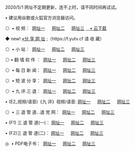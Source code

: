 <p>2020/5/1 网址不定期更新，连不上时，请不同时间再试试。
<p>• 建议用谷歌或火狐官方浏览器访问。
<p>◎  • 视 频： 
<a href="http://mng.proyectolanuevatierra.com/" target="_blank">网址一</a> 　 
<a href="http://mio.proyectolanuevatierra.com/" target="_blank">网址二</a> 　 
<a href="http://mio.proyectolanuevatierra.com/b.html" target="_blank">网址三</a>  
<a href="https://yadi.sk/d/d0sUeAOpal3njw" target="_blank">　• 云下载 </a></p>
<p>◆ new! <a href="http://mki.proyectolanuevatierra.com/a.html">•分 享 网 址</a> ;（https://f.yutv.cf 请 收 藏） </p>
<p>◎ </span>  •  小 站：  
<a href="http://mng.proyectolanuevatierra.com/f.html" target="_blank">网址一</a> 　 
<a href="http://mio.proyectolanuevatierra.com/h.html" target="_blank">网址二</a> 　 
<a href="http://mio.proyectolanuevatierra.com/k/" target="_blank">网址三</a></p>
<p>◎  • 翻 墙 软 件 ：  
<a href="http://mng.proyectolanuevatierra.com/ff/" target="_blank">网址一</a> 　 
<a href="http://mio.proyectolanuevatierra.com/s/read/a1_nd.html" target="_blank">网址二</a> 　 
<a href="http://mio.proyectolanuevatierra.com/ff/index.html" target="_blank">网址三</a></p>
<p>◎ </span>  • 每 日 新 闻：  
<a href="http://mng.proyectolanuevatierra.com/day/" target="_blank">网址一</a> 　 
<a href="http://mio.proyectolanuevatierra.com/day/" target="_blank">网址二</a> 　 
<a href="http://mio.proyectolanuevatierra.com/day/index.html" target="_blank">网址三</a></p>
<p>◎ </span>  • 短 波 分 享：  
<a href="http://mng.proyectolanuevatierra.com/h/" target="_blank">网址一</a> 　 
<a href="http://mio.proyectolanuevatierra.com/h/" target="_blank">网址二</a> 　 
<a href="http://mio.proyectolanuevatierra.com/h/index.html" target="_blank">网址三</a></p>
<p>◎   • 九 评.三 退：  
<a href="http://mng.proyectolanuevatierra.com/t/" target="_blank">网址一</a> 　 
<a href="http://mio.proyectolanuevatierra.comli/v2/index.html" target="_blank">网址二</a> 　 
<a href="http://mio.proyectolanuevatierra.com/tt/index.html" target="_blank">网址三</a> 　</p>
<p>  • (E2_视频/语音)《九 评》视频/语音: 
<a href="http://mio.proyectolanuevatierra.com/7738.html" target="_blank">网址一</a> 　 
<a href="http://mio.proyectolanuevatierra.com/7614.html" target="_blank">网址二</a> 　 
<a href="http://mio.proyectolanuevatierra.com/7633.html" target="_blank">网址三</a></p>
<p>◎   • 三 退 管 道...退 党 网：  
<a href="http://mng.proyectolanuevatierra.com/go/td1.html" target="_blank">网址一</a> 　 
<a href="http://mio.proyectolanuevatierra.com/go/td2.html" target="_blank">网址二</a> 　 
<a href="http://mio.proyectolanuevatierra.com/go/td3.html" target="_blank">网址三</a></p>
<p>  • (F1) 三 退 管 道(一)： 
<a href="http://mng.proyectolanuevatierra.com/dd/" target="_blank">网址一</a> 　 
<a href="http://mio.proyectolanuevatierra.com/s/read/a1_tdx.html" target="_blank">网址二</a> 　 
<a href="http://mio.proyectolanuevatierra.com/dd/" target="_blank">网址三</a></p>
<p>  • (F2)三 退 管 道(二)： 
<a href="http://mio.proyectolanuevatierra.com/d/" target="_blank">网址一</a> 　 
<a href="http://mng.proyectolanuevatierra.com/d/index.html" target="_blank">网址二</a> 　 
<a href="http://mio.proyectolanuevatierra.com/d/" target="_blank">网址三</a></p>
<p>◎   • PDF电子书：  
<a href="http://mng.proyectolanuevatierra.com/p/" target="_blank">网址一</a> 　 
<a href="http://mio.proyectolanuevatierra.com/p/index.html" target="_blank">网址二</a> 　 
<a href="http://mio.proyectolanuevatierra.com/p/" target="_blank">网址三</a></p>
